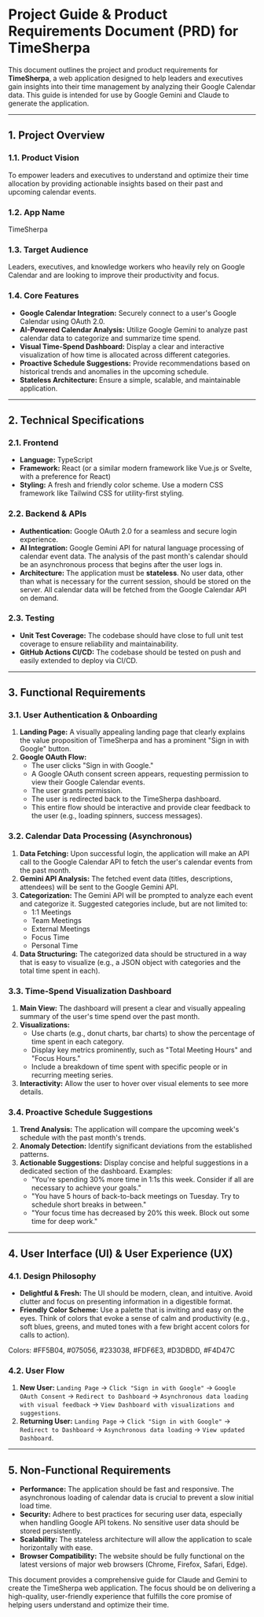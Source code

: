 # Project Guide & Product Requirements Document (PRD) for TimeSherpa

This document outlines the project and product requirements for **TimeSherpa**, a web application designed to help leaders and executives gain insights into their time management by analyzing their Google Calendar data. This guide is intended for use by Google Gemini and Claude to generate the application.

---

## 1. Project Overview

### 1.1. Product Vision
To empower leaders and executives to understand and optimize their time allocation by providing actionable insights based on their past and upcoming calendar events.

### 1.2. App Name
TimeSherpa

### 1.3. Target Audience
Leaders, executives, and knowledge workers who heavily rely on Google Calendar and are looking to improve their productivity and focus.

### 1.4. Core Features
* **Google Calendar Integration:** Securely connect to a user's Google Calendar using OAuth 2.0.
* **AI-Powered Calendar Analysis:** Utilize Google Gemini to analyze past calendar data to categorize and summarize time spend.
* **Visual Time-Spend Dashboard:** Display a clear and interactive visualization of how time is allocated across different categories.
* **Proactive Schedule Suggestions:** Provide recommendations based on historical trends and anomalies in the upcoming schedule.
* **Stateless Architecture:** Ensure a simple, scalable, and maintainable application.

---

## 2. Technical Specifications

### 2.1. Frontend
* **Language:** TypeScript
* **Framework:** React (or a similar modern framework like Vue.js or Svelte, with a preference for React)
* **Styling:** A fresh and friendly color scheme. Use a modern CSS framework like Tailwind CSS for utility-first styling.

### 2.2. Backend & APIs
* **Authentication:** Google OAuth 2.0 for a seamless and secure login experience.
* **AI Integration:** Google Gemini API for natural language processing of calendar event data. The analysis of the past month's calendar should be an asynchronous process that begins after the user logs in.
* **Architecture:** The application must be **stateless**. No user data, other than what is necessary for the current session, should be stored on the server. All calendar data will be fetched from the Google Calendar API on demand.

### 2.3. Testing
* **Unit Test Coverage:** The codebase should have close to full unit test coverage to ensure reliability and maintainability.
* **GitHub Actions CI/CD:** The codebase should be tested on push and easily extended to deploy via CI/CD.

---

## 3. Functional Requirements

### 3.1. User Authentication & Onboarding
1.  **Landing Page:** A visually appealing landing page that clearly explains the value proposition of TimeSherpa and has a prominent "Sign in with Google" button.
2.  **Google OAuth Flow:**
    * The user clicks "Sign in with Google."
    * A Google OAuth consent screen appears, requesting permission to view their Google Calendar events.
    * The user grants permission.
    * The user is redirected back to the TimeSherpa dashboard.
    * This entire flow should be interactive and provide clear feedback to the user (e.g., loading spinners, success messages).

### 3.2. Calendar Data Processing (Asynchronous)
1.  **Data Fetching:** Upon successful login, the application will make an API call to the Google Calendar API to fetch the user's calendar events from the past month.
2.  **Gemini API Analysis:** The fetched event data (titles, descriptions, attendees) will be sent to the Google Gemini API.
3.  **Categorization:** The Gemini API will be prompted to analyze each event and categorize it. Suggested categories include, but are not limited to:
    * 1:1 Meetings
    * Team Meetings
    * External Meetings
    * Focus Time
    * Personal Time
4.  **Data Structuring:** The categorized data should be structured in a way that is easy to visualize (e.g., a JSON object with categories and the total time spent in each).

### 3.3. Time-Spend Visualization Dashboard
1.  **Main View:** The dashboard will present a clear and visually appealing summary of the user's time spend over the past month.
2.  **Visualizations:**
    * Use charts (e.g., donut charts, bar charts) to show the percentage of time spent in each category.
    * Display key metrics prominently, such as "Total Meeting Hours" and "Focus Hours."
    * Include a breakdown of time spent with specific people or in recurring meeting series.
3.  **Interactivity:** Allow the user to hover over visual elements to see more details.

### 3.4. Proactive Schedule Suggestions
1.  **Trend Analysis:** The application will compare the upcoming week's schedule with the past month's trends.
2.  **Anomaly Detection:** Identify significant deviations from the established patterns.
3.  **Actionable Suggestions:** Display concise and helpful suggestions in a dedicated section of the dashboard. Examples:
    * "You're spending 30% more time in 1:1s this week. Consider if all are necessary to achieve your goals."
    * "You have 5 hours of back-to-back meetings on Tuesday. Try to schedule short breaks in between."
    * "Your focus time has decreased by 20% this week. Block out some time for deep work."

---

## 4. User Interface (UI) & User Experience (UX)

### 4.1. Design Philosophy
* **Delightful & Fresh:** The UI should be modern, clean, and intuitive. Avoid clutter and focus on presenting information in a digestible format.
* **Friendly Color Scheme:** Use a palette that is inviting and easy on the eyes. Think of colors that evoke a sense of calm and productivity (e.g., soft blues, greens, and muted tones with a few bright accent colors for calls to action).

Colors: #FF5B04, #075056, #233038, #FDF6E3, #D3DBDD, #F4D47C

### 4.2. User Flow
1.  **New User:** `Landing Page` -> `Click "Sign in with Google"` -> `Google OAuth Consent` -> `Redirect to Dashboard` -> `Asynchronous data loading with visual feedback` -> `View Dashboard with visualizations and suggestions`.
2.  **Returning User:** `Landing Page` -> `Click "Sign in with Google"` -> `Redirect to Dashboard` -> `Asynchronous data loading` -> `View updated Dashboard`.

---

## 5. Non-Functional Requirements

* **Performance:** The application should be fast and responsive. The asynchronous loading of calendar data is crucial to prevent a slow initial load time.
* **Security:** Adhere to best practices for securing user data, especially when handling Google API tokens. No sensitive user data should be stored persistently.
* **Scalability:** The stateless architecture will allow the application to scale horizontally with ease.
* **Browser Compatibility:** The website should be fully functional on the latest versions of major web browsers (Chrome, Firefox, Safari, Edge).

This document provides a comprehensive guide for Claude and Gemini to create the TimeSherpa web application. The focus should be on delivering a high-quality, user-friendly experience that fulfills the core promise of helping users understand and optimize their time.